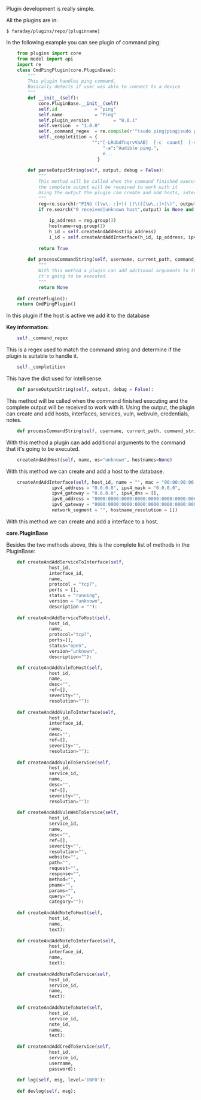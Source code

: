 Plugin development is really simple.

All the plugins are in:

    $ faraday/plugins/repo/[pluginname]

In the following example you can see plugin of command ping:
``` python
    from plugins import core
    from model import api
    import re
    class CmdPingPlugin(core.PluginBase):
        """
        This plugin handles ping command.
        Basically detects if user was able to connect to a device
        """
        def __init__(self):
            core.PluginBase.__init__(self)
            self.id              = "ping"
            self.name            = "Ping"
            self.plugin_version         = "0.0.1"
            self.version  = "1.0.0"
            self._command_regex  = re.compile(r'^(sudo ping|ping|sudo ping6|ping6).*?')
            self._completition = {
                                "":"[-LRUbdfnqrvVaAB]  [-c  count]  [-m  mark]  [-i interval] ...",
                                    "-a":"Audible ping.",
                                    #...
                                  }
    
        def parseOutputString(self, output, debug = False):
            """
            This method will be called when the command finished executing and
            the complete output will be received to work with it
            Using the output the plugin can create and add hosts, interfaces, services, etc.
            """
            reg=re.search(r"PING ([\w\.-:]+)( |)\(([\w\.:]+)\)", output)
            if re.search("0 received|unknown host",output) is None and reg is not None:
    
                ip_address = reg.group(3)
                hostname=reg.group(1)
                h_id = self.createAndAddHost(ip_address)
                i_id = self.createAndAddInterface(h_id, ip_address, ipv4_address=ip_address, hostname_resolution=[hostname])
    
            return True
    
        def processCommandString(self, username, current_path, command_string):
            """
            With this method a plugin can add aditional arguments to the command that
            it's going to be executed.
            """
            return None
    
    def createPlugin():
    return CmdPingPlugin()
```
In this plugin if the host is active we add it to the database

**Key information:**

```python
    self._command_regex
```
This is a regex used to match the command string and determine if the plugin is suitable to handle it.

```python
    self._completition
```
This have the dict used for intellisense. 

```python
    def parseOutputString(self, output, debug = False):
```
This method will be called when the command finished executing and
the complete output will be received to work with it. 
Using the output, the plugin can create and add hosts, interfaces, services, vuln, webvuln, credentials, notes.

```python
    def processCommandString(self, username, current_path, command_string):
```
With this method a plugin can add additional arguments to the command that
it's going to be executed.


```python
    createAndAddHost(self, name, os="unknown", hostnames=None)
```
With this method we can create and add a host to the database.
```python
    createAndAddInterface(self, host_id, name = "", mac = "00:00:00:00:00:00",
                 ipv4_address = "0.0.0.0", ipv4_mask = "0.0.0.0",
                 ipv4_gateway = "0.0.0.0", ipv4_dns = [],
                 ipv6_address = "0000:0000:0000:0000:0000:0000:0000:0000", ipv6_prefix = "00",
                 ipv6_gateway = "0000:0000:0000:0000:0000:0000:0000:0000", ipv6_dns = [],
                 network_segment = "", hostname_resolution = [])
```
With this method we can create and add a interface to a host.

**core.PluginBase**

Besides the two methods above, this is the complete list of methods in the PluginBase:
```python
    def createAndAddServiceToInterface(self, 
                host_id, 
                interface_id, 
                name, 
                protocol = "tcp?", 
                ports = [], 
                status = "running", 
                version = "unknown", 
                description = ""):
    
    def createAndAddServiceToHost(self, 
                host_id, 
                name,
                protocol="tcp?", 
                ports=[],
                status="open", 
                version="unknown",
                description=""):

    def createAndAddVulnToHost(self, 
                host_id,
                name,
                desc="", 
                ref=[],
                severity="", 
                resolution=""):
    
    def createAndAddVulnToInterface(self, 
                host_id,
                interface_id, 
                name,
                desc="", 
                ref=[], 
                severity="",
                resolution=""):
    
    def createAndAddVulnToService(self,
                host_id, 
                service_id, 
                name, 
                desc="",                  
                ref=[], 
                severity="", 
                resolution=""):
    
    def createAndAddVulnWebToService(self, 
                host_id, 
                service_id, 
                name, 
                desc="",
                ref=[], 
                severity="", 
                resolution="",                     
                website="", 
                path="", 
                request="",
                response="", 
                method="", 
                pname="",
                params="", 
                query="", 
                category=""):    
    
    def createAndAddNoteToHost(self, 
                host_id, 
                name, 
                text):
    
    def createAndAddNoteToInterface(self, 
                host_id, 
                interface_id, 
                name, 
                text):
    
    def createAndAddNoteToService(self,
                host_id, 
                service_id, 
                name,
                text):
    
    def createAndAddNoteToNote(self, 
                host_id, 
                service_id, 
                note_id, 
                name, 
                text):
    
    def createAndAddCredToService(self, 
                host_id, 
                service_id, 
                username, 
                password):
        
    def log(self, msg, level='INFO'):
    
    def devlog(self, msg): 
```
